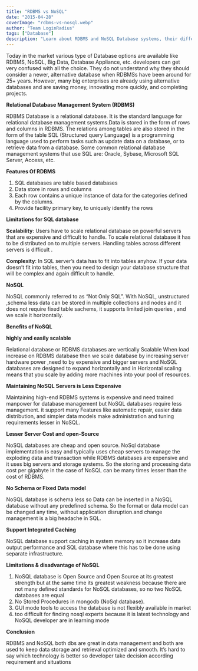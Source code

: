```yaml
---
title: "RDBMS vs NoSQL"
date: "2015-04-28"
coverImage: "rdbms-vs-nosql.webp"
author: "Team LoginRadius"
tags: ["Database"]
description: "Learn about RDBMS and NoSQL Database systems, their differences, benefits and limitations"
---
```


Today in the market various type of Database options are available like RDBMS, NoSQL, Big Data, Database Appliance, etc. developers can get very confused with all the choice. They do not understand why they should consider a newer, alternative database when RDBMSs have been around for 25+ years. However, many big enterprises are already using alternative databases and are saving money, innovating more quickly, and completing projects.

**Relational Database Management System (RDBMS)**

RDBMS Database is a relational database. It is the standard language for relational database management systems.Data is stored in the form of rows and columns in RDBMS. The relations among tables are also stored in the form of the table SQL (Structured query Language) is a programming language used to perform tasks such as update data on a database, or to retrieve data from a database. Some common relational database management systems that use SQL are: Oracle, Sybase, Microsoft SQL Server, Access, etc.

**Features Of RDBMS**

1. SQL databases are table based databases
2. Data store in rows and columns
3. Each row contains a unique instance of data for the categories defined by the columns.
4. Provide facility primary key, to uniquely identify the rows

**Limitations for SQL database**

**Scalability**: Users have to scale relational database on powerful servers that are expensive and difficult to handle. To scale relational database it has to be distributed on to multiple servers. Handling tables across different servers is difficult .

**Complexity**: In SQL server’s data has to fit into tables anyhow. If your data doesn’t fit into tables, then you need to design your database structure that will be complex and again difficult to handle.

**NoSQL**

NoSQL commonly referred to as “Not Only SQL”. With NoSQL, unstructured ,schema less data can be stored in multiple collections and nodes and it does not require fixed table sachems, it supports limited join queries , and we scale it horizontally.

**Benefits of NoSQL**

**highly and easily scalable**

Relational database or RDBMS databases are vertically Scalable When load increase on RDBMS database then we scale database by increasing server hardware power ,need to by expensive and bigger servers and NoSQL databases are designed to expand horizontally and in Horizontal scaling means that you scale by adding more machines into your pool of resources.

**Maintaining NoSQL Servers is Less Expensive**

Maintaining high-end RDBMS systems is expensive and need trained manpower for database management but NoSQL databases require less management. it support many Features like automatic repair, easier data distribution, and simpler data models make administration and tuning requirements lesser in NoSQL.

**Lesser Server Cost and open-Source**

NoSQL databases are cheap and open source. NoSql database implementation is easy and typically uses cheap servers to manage the exploding data and transaction while RDBMS databases are expensive and it uses big servers and storage systems. So the storing and processing data cost per gigabyte in the case of NoSQL can be many times lesser than the cost of RDBMS.

**No Schema or Fixed Data model**

NoSQL database is schema less so Data can be inserted in a NoSQL database without any predefined schema. So the format or data model can be changed any time, without application disruption.and change management is a big headache in SQL.

**Support Integrated Caching**

NoSQL database support caching in system memory so it increase data output performance and SQL database where this has to be done using separate infrastructure.

**Limitations & disadvantage of NoSQL**

1. NoSQL database is Open Source and Open Source at its greatest strength but at the same time its greatest weakness because there are not many defined standards for NoSQL databases, so no two NoSQL databases are equal
2. No Stored Procedures in mongodb (NoSql database).
3. GUI mode tools to access the database is not flexibly available in market
4. too difficult for finding nosql experts because it is latest technology and NoSQL developer are in learning mode

**Conclusion**

RDBMS and NoSQL both dbs are great in data management and both are used to keep data storage and retrieval optimized and smooth. It’s hard to say which technology is better so developer take decision according requirement and situations
